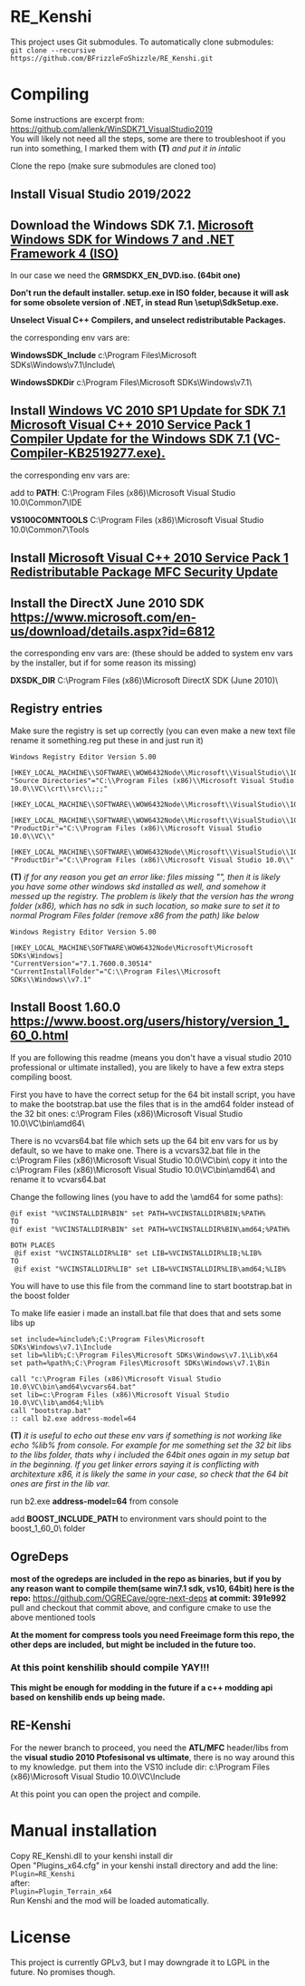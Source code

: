 # RE_Kenshi
This project uses Git submodules. To automatically clone submodules:  
`git clone --recursive https://github.com/BFrizzleFoShizzle/RE_Kenshi.git`  

# Compiling
Some instructions are excerpt from: https://github.com/allenk/WinSDK71_VisualStudio2019  
You will likely not need all the steps, some are there to troubleshoot if you run into something, I marked them with **(T)** *and put it in intalic*

Clone the repo (make sure submodules are cloned too)  

## Install Visual Studio 2019/2022

## Download the Windows SDK 7.1. [Microsoft Windows SDK for Windows 7 and .NET Framework 4 (ISO)](https://www.microsoft.com/en-us/download/details.aspx?id=8442)

In our case we need the **GRMSDKX_EN_DVD.iso. (64bit one)**

**Don't run the default installer. setup.exe in ISO folder, because it will ask for some obsolete version of .NET, in stead Run \setup\SdkSetup.exe.**

**Unselect Visual C++ Compilers, and unselect redistributable Packages.**

the corresponding env vars are:

**WindowsSDK_Include** c:\Program Files\Microsoft SDKs\Windows\v7.1\Include\

**WindowsSDKDir** c:\Program Files\Microsoft SDKs\Windows\v7.1\

## Install [Windows VC 2010 SP1 Update for SDK 7.1 Microsoft Visual C++ 2010 Service Pack 1 Compiler Update for the Windows SDK 7.1 (VC-Compiler-KB2519277.exe).](https://www.microsoft.com/en-US/download/details.aspx?id=4422)

the corresponding env vars are:

add to **PATH**: C:\Program Files (x86)\Microsoft Visual Studio 10.0\Common7\IDE

**VS100COMNTOOLS** C:\Program Files (x86)\Microsoft Visual Studio 10.0\Common7\Tools


## Install [Microsoft Visual C++ 2010 Service Pack 1 Redistributable Package MFC Security Update](https://www.microsoft.com/en-us/download/details.aspx?id=26999)

## Install the DirectX June 2010 SDK https://www.microsoft.com/en-us/download/details.aspx?id=6812  

the corresponding env vars are: (these should be added to system env vars by the installer, but if for some reason its missing)

**DXSDK_DIR** C:\Program Files (x86)\Microsoft DirectX SDK (June 2010)\

## Registry entries
Make sure the registry is set up correctly (you can even make a new text file rename it something.reg put these in and just run it)
```
Windows Registry Editor Version 5.00

[HKEY_LOCAL_MACHINE\\SOFTWARE\\WOW6432Node\\Microsoft\\VisualStudio\\10.0]
"Source Directories"="C:\\Program Files (x86)\\Microsoft Visual Studio 10.0\\VC\\crt\\src\\;;;"

[HKEY_LOCAL_MACHINE\\SOFTWARE\\WOW6432Node\\Microsoft\\VisualStudio\\10.0\\Setup]

[HKEY_LOCAL_MACHINE\\SOFTWARE\\WOW6432Node\\Microsoft\\VisualStudio\\10.0\\Setup\\VC]
"ProductDir"="C:\\Program Files (x86)\\Microsoft Visual Studio 10.0\\VC\\"

[HKEY_LOCAL_MACHINE\\SOFTWARE\\WOW6432Node\\Microsoft\\VisualStudio\\10.0\\Setup\\VS]
"ProductDir"="C:\\Program Files (x86)\\Microsoft Visual Studio 10.0\\"
```

**(T)** *if for any reason you get an error like: files missing "",
then it is likely you have some other windows skd installed as well, and somehow it messed up the registry.
The problem is likely that the version has the wrong folder (x86), which has no sdk in such location, so make sure to set it to normal Program Files folder (remove x86 from the path) like below*
```
Windows Registry Editor Version 5.00

[HKEY_LOCAL_MACHINE\SOFTWARE\WOW6432Node\Microsoft\Microsoft SDKs\Windows]
"CurrentVersion"="7.1.7600.0.30514"
"CurrentInstallFolder"="C:\\Program Files\\Microsoft SDKs\\Windows\\v7.1"
```

## Install Boost 1.60.0 https://www.boost.org/users/history/version_1_60_0.html  
If you are following this readme (means you don't have a visual studio 2010 professional or ultimate installed), you are likely to have a few extra steps compiling boost.

First you have to have the correct setup for the 64 bit install script, you have to make the bootstrap.bat use the files that is in the amd64 folder instead of the 32 bit ones:
c:\Program Files (x86)\Microsoft Visual Studio 10.0\VC\bin\amd64\

There is no vcvars64.bat file which sets up the 64 bit env vars for us by default, so we have to make one.
There is a vcvars32.bat file in the c:\Program Files (x86)\Microsoft Visual Studio 10.0\VC\bin\ copy it into the c:\Program Files (x86)\Microsoft Visual Studio 10.0\VC\bin\amd64\ and rename it to vcvars64.bat

Change the following lines (you have to add the \amd64 for some paths):

```
@if exist "%VCINSTALLDIR%BIN" set PATH=%VCINSTALLDIR%BIN;%PATH%
TO
@if exist "%VCINSTALLDIR%BIN" set PATH=%VCINSTALLDIR%BIN\amd64;%PATH%

BOTH PLACES
 @if exist "%VCINSTALLDIR%LIB" set LIB=%VCINSTALLDIR%LIB;%LIB%
TO
 @if exist "%VCINSTALLDIR%LIB" set LIB=%VCINSTALLDIR%LIB\amd64;%LIB%
``` 
You will have to use this file from the command line to start bootstrap.bat in the boost folder

To make life easier i made an install.bat file that does that and sets some libs up

```
set include=%include%;C:\Program Files\Microsoft SDKs\Windows\v7.1\Include
set lib=%lib%;C:\Program Files\Microsoft SDKs\Windows\v7.1\Lib\x64
set path=%path%;C:\Program Files\Microsoft SDKs\Windows\v7.1\Bin

call "c:\Program Files (x86)\Microsoft Visual Studio 10.0\VC\bin\amd64\vcvars64.bat"
set lib=c:\Program Files (x86)\Microsoft Visual Studio 10.0\VC\lib\amd64;%lib%
call "bootstrap.bat"
:: call b2.exe address-model=64
```

**(T)** *it is useful to echo out these env vars if something is not working like echo %lib% from console.
For example for me something set the 32 bit libs to the libs folder, thats why i included the 64bit ones again in my setup bat in the beginning.
If you get linker errors saying it is conflicting with architexture x86, it is likely the same in your case, so check that the 64 bit ones are first in the lib var.*

run b2.exe **address-model=64** from console

add **BOOST_INCLUDE_PATH** to environment vars should point to the boost_1_60_0\ folder

## OgreDeps
**most of the ogredeps are included in the repo as binaries, but if you by any reason want to compile them(same win7.1 sdk, vs10, 64bit) here is the repo:**
https://github.com/OGRECave/ogre-next-deps **at commit: 391e992**
pull and checkout that commit above, and configure cmake to use the above mentioned tools

**At the moment for compress tools you need Freeimage form this repo, the other deps are included, but might be included in the future too.**

### At this point kenshilib should compile YAY!!!
**This might be enough for modding in the future if a c++ modding api based on kenshilib ends up being made.**

## RE-Kenshi
For the newer branch to proceed, you need the **ATL/MFC** header/libs from the **visual studio 2010 Ptofesisonal vs ultimate**, there is no way around this to my knowledge.
put them into the VS10 include dir: c:\Program Files (x86)\Microsoft Visual Studio 10.0\VC\Include

At this point you can open the project and compile.

# Manual installation
Copy RE_Kenshi.dll to your kenshi install dir  
Open "Plugins_x64.cfg" in your kenshi install directory and add the line:  
`Plugin=RE_Kenshi`  
after:  
`Plugin=Plugin_Terrain_x64`  
Run Kenshi and the mod will be loaded automatically.  

# License
This project is currently GPLv3, but I may downgrade it to LGPL in the future. No promises though.
